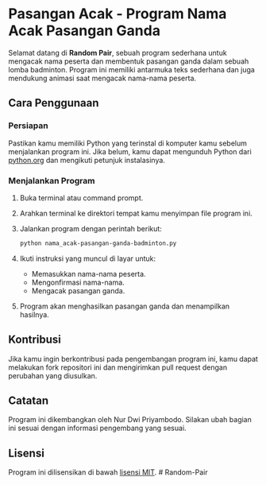 # Pasangan Acak - Program Nama Acak Pasangan Ganda

Selamat datang di **Random Pair**, sebuah program sederhana untuk mengacak nama peserta dan membentuk pasangan ganda dalam sebuah lomba badminton. Program ini memiliki antarmuka teks sederhana dan juga mendukung animasi saat mengacak nama-nama peserta.

## Cara Penggunaan

### Persiapan

Pastikan kamu memiliki Python yang terinstal di komputer kamu sebelum menjalankan program ini. Jika belum, kamu dapat mengunduh Python dari [python.org](https://www.python.org/downloads/) dan mengikuti petunjuk instalasinya.

### Menjalankan Program

1. Buka terminal atau command prompt.
2. Arahkan terminal ke direktori tempat kamu menyimpan file program ini.
3. Jalankan program dengan perintah berikut:

    ```bash
    python nama_acak-pasangan-ganda-badminton.py
    ```

4. Ikuti instruksi yang muncul di layar untuk:

   - Memasukkan nama-nama peserta.
   - Mengonfirmasi nama-nama.
   - Mengacak pasangan ganda.

5. Program akan menghasilkan pasangan ganda dan menampilkan hasilnya.

## Kontribusi

Jika kamu ingin berkontribusi pada pengembangan program ini, kamu dapat melakukan fork repositori ini dan mengirimkan pull request dengan perubahan yang diusulkan.

## Catatan

Program ini dikembangkan oleh Nur Dwi Priyambodo. Silakan ubah bagian ini sesuai dengan informasi pengembang yang sesuai.

## Lisensi

Program ini dilisensikan di bawah [lisensi MIT](LICENSE).
#   R a n d o m - P a i r 
 
 

